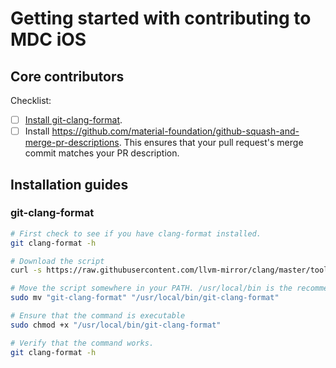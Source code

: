 # Getting started with contributing to MDC iOS

## Core contributors

Checklist:

- [ ] [Install git-clang-format](#git-clang-format).
- [ ] Install https://github.com/material-foundation/github-squash-and-merge-pr-descriptions. This ensures that your pull request's merge commit matches your PR description.

## Installation guides

### git-clang-format

```bash
# First check to see if you have clang-format installed.
git clang-format -h

# Download the script
curl -s https://raw.githubusercontent.com/llvm-mirror/clang/master/tools/clang-format/git-clang-format -o "git-clang-format"

# Move the script somewhere in your PATH. /usr/local/bin is the recommended default.
sudo mv "git-clang-format" "/usr/local/bin/git-clang-format"

# Ensure that the command is executable
sudo chmod +x "/usr/local/bin/git-clang-format"

# Verify that the command works.
git clang-format -h
```
